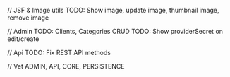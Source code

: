 // JSF & Image utils
TODO: Show image, update image, thumbnail image, remove image

// Admin
TODO: Clients, Categories CRUD
TODO: Show providerSecret on edit/create

// Api
TODO: Fix REST API methods

// Vet ADMIN, API, CORE, PERSISTENCE